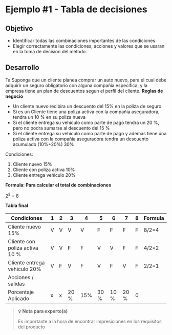 # Ejemplo #1 - Tabla de decisiones

## Objetivo

* Identificar todas las combinaciones importantes de las condiciones
* Elegir correctamente las condiciones, acciones y valores que se usaran en la toma de decision del metodo.

## Desarrollo


Ta
Suponga que un cliente planea comprar un auto nuevo, para el cual debe adquirir un seguro obligatorio con alguna compañia especifica, y la empresa tiene un plan de descuentos segun el perfil del cliente.
<b>Reglas de negocio</b>
<ul>

<li>Un cliente nuevo recibira un descuento del 15% en la poliza de seguro </li>

<li>Si es un Cliente  tiene una poliza activa con la compañia aseguradora, tendra un 10 % en su poliza nueva </li>
	
<li>Si el cliente entrega su vehiculo como parte de pago tendra un 20 %, pero no podra sumarse al descuento del 15 % </li>

<li>Si el cliente entrega su vehiculo como parte de pago y ademas tiene una poliza activa con la compañia aseguradora tendra un descuento acumulado (10%+20%) 30%  </li>

</ul>

Condiciones: 

<ol>
<li> Cliente nuevo 15% </li>
<li> Cliente con poliza activa 10% </li>
<li> Cliente entrega vehiculo 20% </li>

</ol>

<b> Formula: Para calcular el total de combinaciones</b>

2<sup>3</sup> = 8

<b> Tabla final</b>


<table class="tg">
<thead>
  <tr>
    <th class="tg-0pky"><span style="font-weight:bold">Condiciones</span></th>
    <th class="tg-0pky">1</th>
    <th class="tg-0pky">2</th>
    <th class="tg-0pky">3</th>
    <th class="tg-0pky">4</th>
    <th class="tg-0pky">5</th>
    <th class="tg-0pky">6</th>
    <th class="tg-0pky">7</th>
    <th class="tg-0pky">8</th>
    <th class="tg-0lax"><span style="font-weight:bold">Formula</span></th>
  </tr>
</thead>
<tbody>
  <tr>
    <td class="tg-0pky">Cliente nuevo 15%</td>
    <td class="tg-0pky">V</td>
    <td class="tg-0pky">V</td>
    <td class="tg-0pky">V</td>
    <td class="tg-0pky">V</td>
    <td class="tg-0pky">F</td>
    <td class="tg-0pky">F</td>
    <td class="tg-0pky">F</td>
    <td class="tg-0pky">F</td>
    <td class="tg-0lax">8/2=4</td>
  </tr>
  <tr>
    <td class="tg-0pky">Cliente con poliza activa 10 %</td>
    <td class="tg-0pky">V</td>
    <td class="tg-0pky">V</td>
    <td class="tg-0pky">F</td>
    <td class="tg-0pky">F</td>
    <td class="tg-0pky">V</td>
    <td class="tg-0pky">V</td>
    <td class="tg-0pky">F</td>
    <td class="tg-0pky">F</td>
    <td class="tg-0lax">4/2=2</td>
  </tr>
  <tr>
    <td class="tg-0pky">Cliente entrega vehiculo 20%</td>
    <td class="tg-0pky">V</td>
    <td class="tg-0pky">F</td>
    <td class="tg-0pky">V</td>
    <td class="tg-0pky">F</td>
    <td class="tg-0pky">V</td>
    <td class="tg-0pky">F</td>
    <td class="tg-0pky">V</td>
    <td class="tg-0pky">F</td>
    <td class="tg-0lax">2/2=1</td>
  </tr>
  <tr>
    <td class="tg-0lax">Acciones / salidas</td>
    <td class="tg-0lax"></td>
    <td class="tg-0lax"></td>
    <td class="tg-0lax"></td>
    <td class="tg-0lax"></td>
    <td class="tg-0lax"></td>
    <td class="tg-0lax"></td>
    <td class="tg-0lax"></td>
    <td class="tg-0lax"></td>
    <td class="tg-0lax"></td>
  </tr>
  <tr>
    <td class="tg-0lax">Porcentaje Aplicado</td>
    <td class="tg-0lax">x</td>
    <td class="tg-0lax">x</td>
    <td class="tg-0lax">20 %</td>
    <td class="tg-0lax">15%</td>
    <td class="tg-0lax">30 %</td>
    <td class="tg-0lax">10 %</td>
    <td class="tg-0lax">20 %</td>
    <td class="tg-0lax">0</td>
    <td class="tg-0lax"></td>
  </tr>
</tbody>
</table>



>**💡 Nota para experto(a)**
>
> Es importante a la hora de encontrar impresiciones en los requisitos del producto

